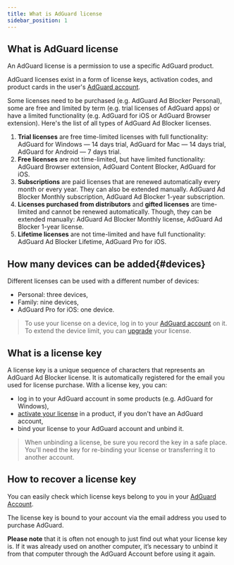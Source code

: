 ```yaml
---
title: What is AdGuard license
sidebar_position: 1
---
```


## What is AdGuard license 

An AdGuard license is a permission to use a specific AdGuard product.

AdGuard licenses exist in a form of license keys, activation codes, and product cards in the user's [AdGuard account](../account/register.md).

Some licenses need to be purchased (e.g. AdGuard Ad Blocker Personal), some are free and limited by term (e.g. trial licenses of AdGuard apps) or have a limited functionality (e.g. AdGuard for iOS or AdGuard Browser extension). Here's the list of all types of AdGuard Ad Blocker licenses.

1. **Trial licenses** are free time-limited licenses with full functionality:
    AdGuard for Windows — 14 days trial,
    AdGuard for Mac — 14 days trial,
    AdGuard for Android — 7 days trial.
2. **Free licenses** are not time-limited, but have limited functionality:
    AdGuard Browser extension,
    AdGuard Content Blocker,
    AdGuard for iOS.
3. **Subscriptions** are paid licenses that are renewed automatically every month or every year. They can also be extended manually.
    AdGuard Ad Blocker Monthly subscription,
    AdGuard Ad Blocker 1-year subscription.
4. **Licenses purchased from distributors** and **gifted licenses** are time-limited and cannot be renewed automatically. Though, they can be extended manually:
    AdGuard Ad Blocker Monthly license,
    AdGuard Ad Blocker 1-year license.
5. **Lifetime licenses** are not time-limited and have full functionality:
    AdGuard Ad Blocker Lifetime,
    AdGuard Pro for iOS.

## How many devices can be added{#devices}

Different licenses can be used with a different number of devices:
* Personal: three devices,
* Family: nine devices,
* AdGuard Pro for iOS: one device.

> To use your license on a device, log in to your [AdGuard account](../account/features.md) on it.
> To extend the device limit, you can [upgrade](activation#how-to-upgrade-a-license) your license.

## What is a license key 

A license key is a unique sequence of characters that represents an AdGuard Ad Blocker license. It is automatically registered for the email you used for license purchase. With a license key, you can:
* log in to your AdGuard account in some products (e.g. AdGuard for Windows),
* [activate your license](purchase#how-to-activate-a-license) in a product, if you don't have an AdGuard account,
* bind your license to your AdGuard account and unbind it.

> When unbinding a license, be sure you record the key in a safe place. You'll need the key for re-binding your license or transferring it to another account.

## How to recover a license key

You can easily check which license keys belong to you in your [AdGuard Account](../account/register.md).

The license key is bound to your account via the email address you used to purchase AdGuard.

**Please note** that it is often not enough to just find out what your license key is. If it was already used on another computer, it’s necessary to unbind it from that computer through the AdGuard Account before using it again.